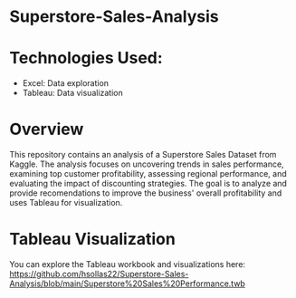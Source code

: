 # Superstore-Sales-Analysis

# Technologies Used: 
- Excel: Data exploration
- Tableau: Data visualization 

# Overview
This repository contains an analysis of a Superstore Sales Dataset from Kaggle. The analysis focuses on uncovering trends in sales performance, examining top customer profitability, assessing regional performance, and evaluating the impact of discounting strategies. The goal is to analyze and provide recomendations to improve the business' overall profitability and uses Tableau for visualization.  

# Tableau Visualization  
You can explore the Tableau workbook and visualizations here:  
https://github.com/hsollas22/Superstore-Sales-Analysis/blob/main/Superstore%20Sales%20Performance.twb



